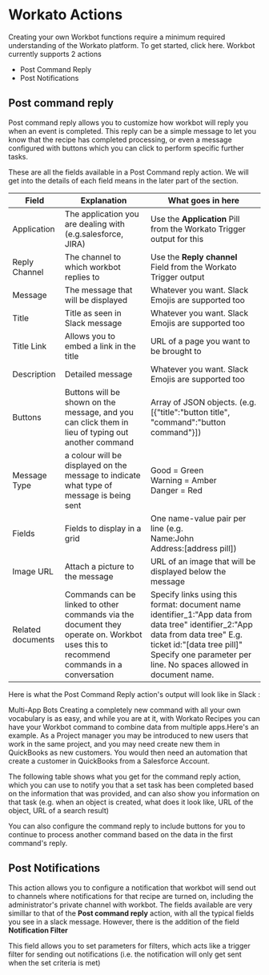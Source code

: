 # Workato Actions
Creating your own Workbot functions require a minimum required understanding of the Workato platform. To get started, click here.
Workbot currently supports 2 actions
* Post Command Reply
* Post Notifications

## Post command reply
Post command reply allows you to customize how workbot will reply you when an event is completed. This reply can be a simple message to let you know that the recipe has completed processing, or even a message configured with buttons which you can click to perform specific further tasks. 

These are all the fields available in a Post Command reply action. We will get into the details of each field means in the later part of the section.

|Field   |Explanation|What goes in here   |
|---|---|---|
|Application|The application you are dealing with (e.g.salesforce, JIRA)|Use the **Application** Pill from the Workato Trigger output for this|
|Reply Channel|The channel to which workbot replies to|Use the **Reply channel** Field from the Workato Trigger output|
|Message|The message that will be displayed|Whatever you want. Slack Emojis are supported too|
|Title|Title as seen in Slack message|Whatever you want. Slack Emojis are supported too|
|Title Link|Allows you to embed a link in the title|URL of a page you want to be brought to|
|Description|Detailed message|Whatever you want. Slack Emojis are supported too|
|Buttons|Buttons will be shown on the message, and you can click them in lieu of typing out another command|Array of JSON objects. (e.g.\[{"title":"button title", "command":"button command"}])|
|Message Type|a colour will be displayed on the message to indicate what type of message is being sent|Good = Green <br>Warning = Amber <br>Danger = Red|
|Fields|Fields to display in a grid|One name-value pair per line (e.g. <br>Name:John<br>Address:[address pill])
|Image URL|Attach a picture to the message|URL of an image that will be displayed below the message
|Related documents|Commands can be linked to other commands via the document they operate on. Workbot uses this to recommend commands in a conversation|Specify links using this format: document name identifier_1:"App data from data tree" identifier_2:"App data from data tree" E.g. ticket id:"[data tree pill]" Specify one parameter per line. No spaces allowed in document name.|

Here is what the Post Command Reply action's output will look like in Slack : 


Multi-App Bots
Creating a completely new command with all your own vocabulary is as easy, and while you are at it, with Workato Recipes you can have your Workbot command to combine data from multiple apps.Here's an example. As a Project manager you may be introduced to new users that work in the same project, and you may need create new them in QuickBooks as new customers. You would then need an automation that create a customer in QuickBooks from a Salesforce Account. 



The following table shows what you get for the command reply action, which you can use to notify you that a set task has been completed based on the information that was provided, and can also show you information on that task (e.g. when an object is created, what does it look like, URL of the object, URL of a search result) 

You can also configure the command reply to include buttons for you to continue to process another command based on the data in the first command's reply. 

## Post Notifications
This action allows you to configure a notification that workbot will send out to channels where notifications for that recipe are turned on, including the administrator's private channel with workbot. The fields available are very simillar to that of the **Post command reply** action, with all the typical fields you see in a slack message. However, there is the addition of the field **Notification Filter** 

This field allows you to set parameters for filters, which acts like a trigger filter for sending out notifications (i.e. the notification will only get sent when the set criteria is met)
